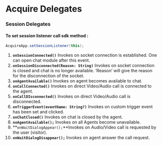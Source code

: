 # Acquire Delegates

### Session Delegates 

#### To set session listener call sdk method :

```java
AcquireApp.setSessionListener(this);
```

1. **`onSessionConnected()`** Invokes on socket connection is established. One can open chat module after this event.
2. **`onSessionDisconnected(Reason: String)`** Invokes on socket connection is closed and chat is no longer available. ‘Reason’ will give the reason for the disconnection of the socket.
3. **`onAgentAvailable()`** Invokes on agent becomes available to chat.
4. **`onCallConnected()`** Invokes on direct Video/Audio call is connected to the agent.
5. **`onCallDIsconnected()`** Invokes on direct Video/Audio call is disconnected.
6. **`onTriggerEvent(eventName: String?)`** Invokes on custom trigger event has been set and clicked.
7. **`onChatClosed()`** Invokes on chat is closed by the agent.
8. **`noAgentAvailable();`** Invokes on all Agents become unavailable.
9. **`onWaitDialogAppear();`**Invokes on Audio/Video call is requested by the user \(visitor\).
10. **`onWaitDialogDisappear();`** Invokes on agent answer the call request.

